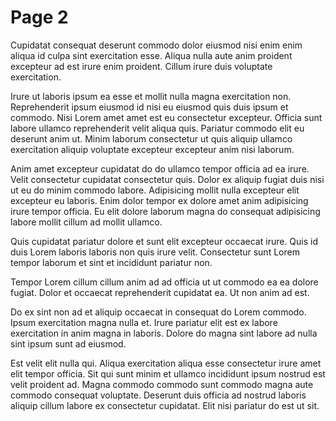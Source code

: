 # Page 2

Cupidatat consequat deserunt commodo dolor eiusmod nisi enim enim aliqua id culpa sint exercitation esse. Aliqua nulla aute anim proident excepteur ad est irure enim proident. Cillum irure duis voluptate exercitation.

Irure ut laboris ipsum ea esse et mollit nulla magna exercitation non. Reprehenderit ipsum eiusmod id nisi eu eiusmod quis duis ipsum et commodo. Nisi Lorem amet amet est eu consectetur excepteur. Officia sunt labore ullamco reprehenderit velit aliqua quis. Pariatur commodo elit eu deserunt anim ut. Minim laborum consectetur ut quis aliquip ullamco exercitation aliquip voluptate excepteur excepteur anim nisi laborum.

Anim amet excepteur cupidatat do do ullamco tempor officia ad ea irure. Velit consectetur cupidatat consectetur quis. Dolor ex aliquip fugiat duis nisi ut eu do minim commodo labore. Adipisicing mollit nulla excepteur elit excepteur eu laboris. Enim dolor tempor ex dolore amet anim adipisicing irure tempor officia. Eu elit dolore laborum magna do consequat adipisicing labore mollit cillum ad mollit ullamco.

Quis cupidatat pariatur dolore et sunt elit excepteur occaecat irure. Quis id duis Lorem laboris laboris non quis irure velit. Consectetur sunt Lorem tempor laborum et sint et incididunt pariatur non.

Tempor Lorem cillum cillum anim ad ad officia ut ut commodo ea ea dolore fugiat. Dolor et occaecat reprehenderit cupidatat ea. Ut non anim ad est.

Do ex sint non ad et aliquip occaecat in consequat do Lorem commodo. Ipsum exercitation magna nulla et. Irure pariatur elit est ex labore exercitation in anim magna in laboris. Dolore do magna sint labore ad nulla sint ipsum sunt ad eiusmod.

Est velit elit nulla qui. Aliqua exercitation aliqua esse consectetur irure amet elit tempor officia. Sit qui sunt minim et ullamco incididunt ipsum nostrud est velit proident ad. Magna commodo commodo sunt commodo magna aute commodo consequat voluptate. Deserunt duis officia ad nostrud laboris aliquip cillum labore ex consectetur cupidatat. Elit nisi pariatur do est ut sit.